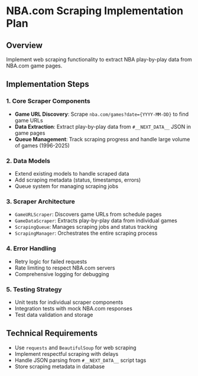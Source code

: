 # NBA.com Scraping Implementation Plan

## Overview
Implement web scraping functionality to extract NBA play-by-play data from NBA.com game pages.

## Implementation Steps

### 1. Core Scraper Components
- **Game URL Discovery**: Scrape `nba.com/games?date={YYYY-MM-DD}` to find game URLs
- **Data Extraction**: Extract play-by-play data from `#__NEXT_DATA__` JSON in game pages
- **Queue Management**: Track scraping progress and handle large volume of games (1996-2025)

### 2. Data Models
- Extend existing models to handle scraped data
- Add scraping metadata (status, timestamps, errors)
- Queue system for managing scraping jobs

### 3. Scraper Architecture
- `GameURLScraper`: Discovers game URLs from schedule pages
- `GameDataScraper`: Extracts play-by-play data from individual games
- `ScrapingQueue`: Manages scraping jobs and status tracking
- `ScrapingManager`: Orchestrates the entire scraping process

### 4. Error Handling
- Retry logic for failed requests
- Rate limiting to respect NBA.com servers
- Comprehensive logging for debugging

### 5. Testing Strategy
- Unit tests for individual scraper components
- Integration tests with mock NBA.com responses
- Test data validation and storage

## Technical Requirements
- Use `requests` and `BeautifulSoup` for web scraping
- Implement respectful scraping with delays
- Handle JSON parsing from `#__NEXT_DATA__` script tags
- Store scraping metadata in database